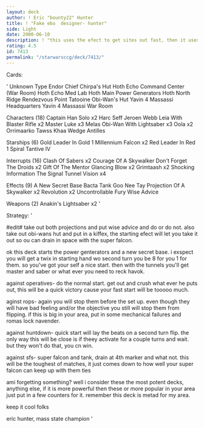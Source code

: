 ```yaml
---
layout: deck
author: ! Eric "bounty22" Hunter
title: ! "Fake ebo  designer- hunter"
side: Light
date: 2000-06-10
description: ! "this uses the efect to get sites out fast, then it uses tunels to get the mains you need. speed is the reason this deck excels."
rating: 4.5
id: 7413
permalink: "/starwarsccg/deck/7413/"
---
```

Cards: 

'
Unknown Type
Endor Chief Chirpa's Hut
Hoth Echo Command Center (War Room)
Hoth Echo Med Lab
Hoth Main Power Generators
Hoth North Ridge
Rendezvous Point
Tatooine Obi-Wan's Hut
Yavin 4 Massassi Headquarters
Yavin 4 Massassi War Room

Characters (18)
Captain Han Solo  x2
Harc Seff
Jeroen Webb
Leia With Blaster Rifle  x2
Master Luke  x3
Melas
Obi-Wan With Lightsaber  x3
Oola  x2
Orrimaarko
Tawss Khaa
Wedge Antilles

Starships (6)
Gold Leader In Gold 1
Millennium Falcon  x2
Red Leader In Red 1
Spiral
Tantive IV

Interrupts (16)
Clash Of Sabers  x2
Courage Of A Skywalker
Don't Forget The Droids  x2
Gift Of The Mentor
Glancing Blow  x2
Grimtaash  x2
Shocking Information
The Signal
Tunnel Vision  x4

Effects (9)
A New Secret Base
Bacta Tank
Goo Nee Tay
Projection Of A Skywalker  x2
Revolution  x2
Uncontrollable Fury
Wise Advice

Weapons (2)
Anakin's Lightsaber  x2
'

Strategy: '

#edit# take out both projections and put wise advice and do or do not. also take out obi-wans hut and put in a kiffex, the starting efect will let you take it out so ou can drain in space with the super falcon.

ok this deck starts the power genterators and a new secret base. i exspect you will get a twix in starting hand wo second turn you be 8 for you 1 for them. so you've got your self a nice start. then with the tunnels you'll get master and saber or what ever you need to reck havok.

against operatives- do the normal start. get out and crush what ever he puts out, this will be a quick victory cause your fast start will be tooooo much.

aginst rops- again you will stop them before the set up. even though they will have bad feeling and/or the objective you still will stop them from flipping. if this is big in your area, put in some mechanical failures and romas lock navender.

against huntdown- quick start will lay the beats on a second turn flip. the only way this will be close is if theey activate for a couple turns and wait. but they won't do that, you cn win.

against sfs- super falcon and tank, drain at 4th marker and what not. this will be the toughest of matches, it just comes down to how well your super falcon can keep up with them ties

ami forgetting something? well i consider these the most potent decks,	anything else, if it is more powerful then these or more popular in your area just put in a few counters for it. remember this deck is metad for my area.

keep it cool folks

eric hunter, mass state champion   '
